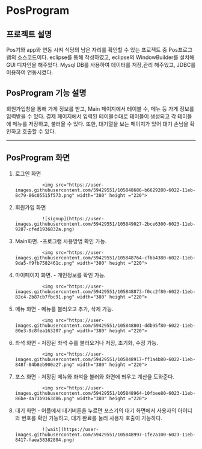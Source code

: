 # PosProgram

## 프로젝트 설명
Pos기와 app와 연동 시켜 식당의 남은 자리를 확인할 수 있는 프로젝트 중 Pos프로그램의 소스코드이다.
eclipse를 통해 작성하였고, eclipse의 WindowBuilder를 설치해 GUI 디자인을 해주었다.
Mysql DB를 사용하여 데이터를 저장,관리 해주었고, JDBC를 이용하여 연동시켰다.


## PosProgram 기능 설명
회원가입창을 통해 가게 정보를 받고, Main 페이지에서 테이블 수, 메뉴 등 가게 정보를 입력받을 수 있다.
결제 페이지에서 입력된 테이블수대로 테이블이 생성되고 각 테이블에 메뉴를 저장하고, 불러올 수 있다.
또한, 대기열을 보는 페이지가 있어 대기 손님을 확인하고 호출할 수 있다.

---
## PosProgram 화면
1. 로그인 화면

                 <img src="https://user-images.githubusercontent.com/59429551/105848686-b6629280-6022-11eb-8c79-86c05515f573.png" width="380" height ="220">                 


2. 회원가입 화면

                 ![signup](https://user-images.githubusercontent.com/59429551/105849027-2bce6300-6023-11eb-9287-cfed1936832a.png)


3. Main화면. -프로그램 사용방법 확인 가능.

                 <img src="https://user-images.githubusercontent.com/59429551/105848764-cf6b4380-6022-11eb-9da5-f9fb7582461c.png" width="380" height ="220">


4. 마이페이지 화면. - 개인정보를 확인 가능.

                 <img src="https://user-images.githubusercontent.com/59429551/105848873-f0cc2f80-6022-11eb-82c4-2b87cb7fbc91.png" width="380" height ="220">


5. 메뉴 화면 - 메뉴를 불러오고 추가, 삭제 가능.

                 <img src="https://user-images.githubusercontent.com/59429551/105848801-ddb95f80-6022-11eb-80e3-9c8fea163207.png" width="380" height ="220">                


6. 좌석 화면 - 저장된 좌석 수를 불러오거나 저장, 초기화, 수정 가능.

                 <img src="https://user-images.githubusercontent.com/59429551/105848917-ff1a4b80-6022-11eb-848f-84b8eb900a27.png" width="380" height ="220">                 


7. 포스 화면 - 저장된 메뉴와 좌석을 불러와 화면에 띄우고 계산을 도와준다.

                 <img src="https://user-images.githubusercontent.com/59429551/105848964-10fbee80-6023-11eb-86be-da73b9163d86.png" width="380" height ="220">


8. 대기 화면 - 어플에서 대기버튼을 누르면 포스기의 대기 화면에서 사용자의 아이디와 번호를 확인 가능하고, 대기 완료를 눌러 사용자 호출이 가능하다.

                 ![wait](https://user-images.githubusercontent.com/59429551/105848997-1fe2a100-6023-11eb-8417-faea58382804.png) 

